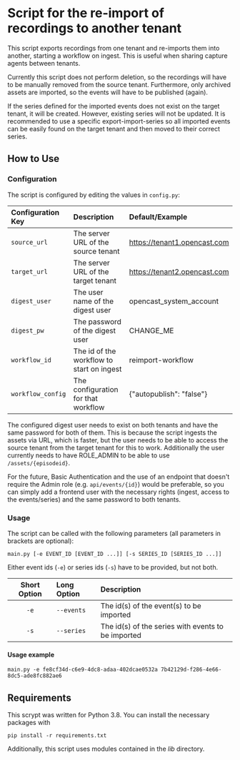 # Script for the re-import of recordings to another tenant

This script exports recordings from one tenant and re-imports them into another, starting a workflow on ingest. This is
useful when sharing capture agents between tenants.

Currently this script does not perform deletion, so the recordings will have to be manually removed from
the source tenant. Furthermore, only archived assets are imported, so the events will have to be published (again).

If the series defined for the imported events does not exist on the target tenant, it will be created. However, existing
series will not be updated. It is recommended to use a specific export-import-series so all imported events can be
easily found on the target tenant and then moved to their correct series.

## How to Use

### Configuration
The script is configured by editing the values in `config.py`:

| Configuration Key | Description                               | Default/Example              |
| :---------------- | :---------------------------------------- | :--------------------------- |
| `source_url`      | The server URL of the source tenant       | https://tenant1.opencast.com |
| `target_url`      | The server URL of the target tenant       | https://tenant2.opencast.com |
| `digest_user`     | The user name of the digest user          | opencast_system_account      |
| `digest_pw`       | The password of the digest user           | CHANGE_ME                    |
| `workflow_id`     | The id of the workflow to start on ingest | reimport-workflow            |
| `workflow_config` | The configuration for that workflow       | {"autopublish": "false"}     |


The configured digest user needs to exist on both tenants and have the same password for both of them. This is because
the script ingests the assets via URL, which is faster, but the user needs to be able to access the source tenant from
the target tenant for this to work. Additionally the user currently needs to have ROLE_ADMIN to be able to use
`/assets/{episodeid}`.

For the future, Basic Authentication and the use of an endpoint that doesn't require the Admin role (e.g.
`api/events/{id}`) would be preferable, so you can simply add a frontend user with the necessary rights (ingest,
access to the events/series) and the same password to both tenants.

### Usage

The script can be called with the following parameters (all parameters in brackets are optional):

`main.py [-e EVENT_ID [EVENT_ID ...]] [-s SERIES_ID [SERIES_ID ...]]`

Either event ids (`-e`) or series ids (`-s`) have to be provided, but not both.

| Short Option | Long Option | Description                                                     |
| :----------: | :---------- | :-------------------------------------------------------------- |
| `-e`         | `--events`  | The id(s) of the event(s) to be imported                        |
| `-s`         | `--series`  | The id(s) of the series with events to be imported              |

#### Usage example

`main.py -e fe8cf34d-c6e9-4dc8-adaa-402dcae0532a 7b42129d-f286-4e66-8dc5-ade8fc882ae6`

## Requirements

This scrypt was written for Python 3.8. You can install the necessary packages with

`pip install -r requirements.txt`

Additionally, this script uses modules contained in the _lib_ directory.
